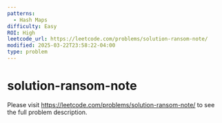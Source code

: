 ```yaml
---
patterns:
  - Hash Maps
difficulty: Easy
ROI: High
leetcode_url: https://leetcode.com/problems/solution-ransom-note/
modified: 2025-03-22T23:58:22-04:00
type: problem
---
```


# solution-ransom-note

Please visit https://leetcode.com/problems/solution-ransom-note/ to see the full problem description.
